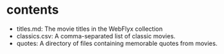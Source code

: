 # contents

- titles.md: The movie titles in the WebFlyx collection
- classics.csv: A comma-separated list of classic movies.
- quotes: A directory of files containing memorable quotes from movies.
